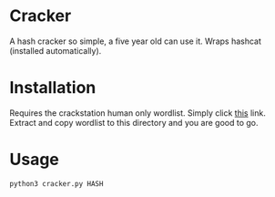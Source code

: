 # Cracker
A hash cracker so simple, a five year old can use it.
Wraps hashcat (installed automatically).

# Installation
Requires the crackstation human only wordlist. Simply click [this](https://download.g0tmi1k.com/wordlists/large/crackstation-human-only.txt.gz) link.  
Extract and copy wordlist to this directory and you are good to go.  

# Usage
`python3 cracker.py HASH`
